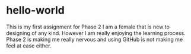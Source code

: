# hello-world
This is my first assignment for Phase 2
I am a female that is new to designing of any kind. However I am really enjoying the learning process. Phase 2 is making me really nervous and using GitHub is not making me feel at ease either. 
